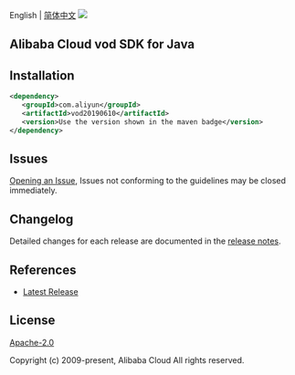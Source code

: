 English | [简体中文](README-CN.md)
![](https://aliyunsdk-pages.alicdn.com/icons/AlibabaCloud.svg)

## Alibaba Cloud vod SDK for Java

## Installation

```xml
<dependency>
   <groupId>com.aliyun</groupId>
   <artifactId>vod20190610</artifactId>
   <version>Use the version shown in the maven badge</version>
</dependency>
```

## Issues
[Opening an Issue](https://github.com/aliyun/alibabacloud-sdk/issues/new), Issues not conforming to the guidelines may be closed immediately.

## Changelog
Detailed changes for each release are documented in the [release notes](./ChangeLog.txt).

## References
* [Latest Release](https://github.com/aliyun/alibabacloud-sdk/tree/master/java)

## License
[Apache-2.0](http://www.apache.org/licenses/LICENSE-2.0)

Copyright (c) 2009-present, Alibaba Cloud All rights reserved.
